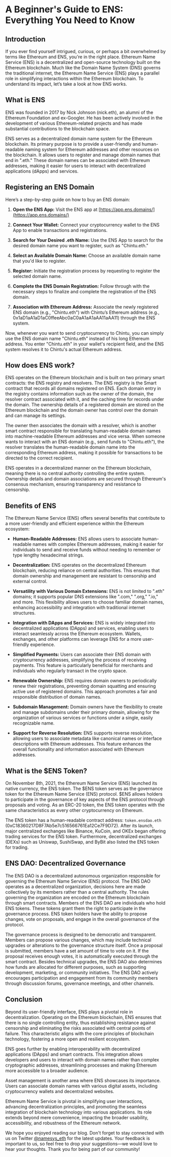 # A Beginner's Guide to ENS: Everything You Need to Know

## Introduction
If you ever find yourself intrigued, curious, or perhaps a bit overwhelmed by terms like Ethereum and ENS, you're in the right place. Ethereum Name Service (ENS) is a decentralized and open-source technology built on the Ethereum blockchain. Much like the Domain Name System (DNS) governs the traditional internet, the Ethereum Name Service (ENS) plays a parallel role in simplifying interactions within the Ethereum blockchain. To understand its impact, let’s take a look at how ENS works.

## What is ENS
ENS was founded in 2017 by Nick Johnson (nick.eth), an alumni of the Ethereum Foundation and ex-Googler. He has been actively involved in the development of various Ethereum-related projects and has made substantial contributions to the blockchain space.

ENS serves as a decentralized domain name system for the Ethereum blockchain. Its primary purpose is to provide a user-friendly and human-readable naming system for Ethereum addresses and other resources on the blockchain. It allows users to register and manage domain names that end in ".eth." These domain names can be associated with Ethereum addresses, making it easier for users to interact with decentralized applications (dApps) and services.

## Registering an ENS Domain
Here’s a step-by-step guide on how to buy an ENS domain:

1. **Open the ENS App:**
   Visit the ENS app at [https://app.ens.domains/](https://app.ens.domains/)

2. **Connect Your Wallet:**
   Connect your cryptocurrency wallet to the ENS App to enable transactions and registrations.

3. **Search for Your Desired .eth Name:**
   Use the ENS App to search for the desired domain name you want to register, such as "Chintu.eth."

4. **Select an Available Domain Name:**
   Choose an available domain name that you'd like to register.

5. **Register:**
   Initiate the registration process by requesting to register the selected domain name.

6. **Complete the ENS Domain Registration:**
   Follow through with the necessary steps to finalize and complete the registration of the ENS domain.

7. **Association with Ethereum Address:**
   Associate the newly registered ENS domain (e.g., "Chintu.eth") with Chintu’s Ethereum address (e.g., 0x1aD1aA1aD1aC0ffeeAbc0aC0aA1aA1aAA11aAA11) through the ENS system.

Now, whenever you want to send cryptocurrency to Chintu, you can simply use the ENS domain name "Chintu.eth" instead of his long Ethereum address. You enter "Chintu.eth" in your wallet's recipient field, and the ENS system resolves it to Chintu's actual Ethereum address.

## How does ENS work?
ENS operates on the Ethereum blockchain and is built on two primary smart contracts: the ENS registry and resolvers. The ENS registry is the Smart contract that records all domains registered on ENS. Each domain entry in the registry contains information such as the owner of the domain, the resolver contract associated with it, and the caching time for records under the domain. The ownership details of a registered domain are stored on the Ethereum blockchain and the domain owner has control over the domain and can manage its settings.

The owner then associates the domain with a resolver, which is another smart contract responsible for translating human-readable domain names into machine-readable Ethereum addresses and vice versa. When someone wants to interact with an ENS domain (e.g., send funds to "Chintu.eth"), the resolver translates the human-readable domain name into the corresponding Ethereum address, making it possible for transactions to be directed to the correct recipient.

ENS operates in a decentralized manner on the Ethereum blockchain, meaning there is no central authority controlling the entire system. Ownership details and domain associations are secured through Ethereum's consensus mechanism, ensuring transparency and resistance to censorship.

## Benefits of ENS
The Ethereum Name Service (ENS) offers several benefits that contribute to a more user-friendly and efficient experience within the Ethereum ecosystem:

- **Human-Readable Addresses:**
  ENS allows users to associate human-readable names with complex Ethereum addresses, making it easier for individuals to send and receive funds without needing to remember or type lengthy hexadecimal strings.
  
- **Decentralization:**
  ENS operates on the decentralized Ethereum blockchain, reducing reliance on central authorities. This ensures that domain ownership and management are resistant to censorship and external control.
  
- **Versatility with Various Domain Extensions:**
  ENS is not limited to ".eth" domains; it supports popular DNS extensions like ".com," ".org," ".io," and more. This flexibility allows users to choose familiar domain names, enhancing accessibility and integration with traditional internet structures.
  
- **Integration with DApps and Services:**
  ENS is widely integrated into decentralized applications (DApps) and services, enabling users to interact seamlessly across the Ethereum ecosystem. Wallets, exchanges, and other platforms can leverage ENS for a more user-friendly experience.
  
- **Simplified Payments:**
  Users can associate their ENS domain with cryptocurrency addresses, simplifying the process of receiving payments. This feature is particularly beneficial for merchants and individuals who regularly transact in the crypto space.
  
- **Renewable Ownership:**
  ENS requires domain owners to periodically renew their registrations, preventing domain squatting and ensuring active use of registered domains. This approach promotes a fair and responsible distribution of domain names.
  
- **Subdomain Management:**
  Domain owners have the flexibility to create and manage subdomains under their primary domain, allowing for the organization of various services or functions under a single, easily recognizable name.
  
- **Support for Reverse Resolution:**
  ENS supports reverse resolution, allowing users to associate metadata like canonical names or interface descriptions with Ethereum addresses. This feature enhances the overall functionality and information associated with Ethereum addresses.

## What is the $ENS Token?
On November 8th, 2021, the Ethereum Name Service (ENS) launched its native currency, the ENS token. The $ENS token serves as the governance token for the Ethereum Name Service (ENS) protocol. $ENS allows holders to participate in the governance of key aspects of the ENS protocol through proposals and voting. As an ERC-20 token, the ENS token operates with the same characteristics as every other cryptocurrency on Ethereum.

The ENS token has a human-readable contract address: `token.ensdao.eth` (0xC18360217D8F7Ab5e7c516566761Ea12Ce7F9D72). After its launch, major centralized exchanges like Binance, KuCoin, and OKEx began offering trading services for the ENS token. Furthermore, decentralized exchanges (DEXs) such as Uniswap, SushiSwap, and ByBit also listed the ENS token for trading.

## ENS DAO: Decentralized Governance
The ENS DAO is a decentralized autonomous organization responsible for governing the Ethereum Name Service (ENS) protocol. The ENS DAO operates as a decentralized organization, decisions here are made collectively by its members rather than a central authority. The rules governing the organization are encoded on the Ethereum blockchain through smart contracts. Members of the ENS DAO are individuals who hold ENS tokens. These tokens grant them the right to participate in the governance process. ENS token holders have the ability to propose changes, vote on proposals, and engage in the overall governance of the protocol.

The governance process is designed to be democratic and transparent. Members can propose various changes, which may include technical upgrades or alterations to the governance structure itself. Once a proposal is submitted, members have a set amount of time to vote on it. If the proposal receives enough votes, it is automatically executed through the smart contract. Besides technical upgrades, the ENS DAO also determines how funds are allocated for different purposes, such as supporting development, marketing, or community initiatives. The ENS DAO actively encourages participation and engagement from its community members through discussion forums, governance meetings, and other channels.

## Conclusion
Beyond its user-friendly interface, ENS plays a pivotal role in decentralization. Operating on the Ethereum blockchain, ENS ensures that there is no single controlling entity, thus establishing resistance against censorship and eliminating the risks associated with central points of failure. This characteristic aligns with the core principles of blockchain technology, fostering a more open and resilient ecosystem.

ENS goes further by enabling interoperability with decentralized applications (DApps) and smart contracts. This integration allows developers and users to interact with domain names rather than complex cryptographic addresses, streamlining processes and making Ethereum more accessible to a broader audience.

Asset management is another area where ENS showcases its importance. Users can associate domain names with various digital assets, including cryptocurrency wallets and decentralized websites.

Ethereum Name Service is pivotal in simplifying user interactions, advancing decentralization principles, and promoting the seamless integration of blockchain technology into various applications. Its role extends beyond mere convenience, impacting the broader usability, accessibility, and robustness of the Ethereum network.

We hope you enjoyed reading our blog. Don't forget to stay connected with us on Twitter [@namesys_eth](https://twitter.com/namesys_eth) for the latest updates. Your feedback is important to us, so feel free to drop your suggestions—we would love to hear your thoughts. Thank you for being part of our community!
